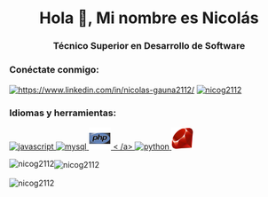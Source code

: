 <h1 align="center">Hola 👋, Mi nombre es Nicolás</h1>
<h3 align="center">Técnico Superior en Desarrollo de Software</h3>



<h3 align="left">Conéctate conmigo:</h3>
<p align="left">
<a href="https://www.linkedin.com/in/nicolas-gauna2112/" target="blank"><img align="center" src=" https://raw.githubusercontent.com/rahuldkjain/github-profile-readme-generator/master/src/images/icons/Social/linked-in-alt.svg" alt="https://www.linkedin.com/in/nicolas-gauna2112/" height="30" width="40" /></a>
<a href="https://instagram.com/nicog2112" target="blank"><img align ="center" src="https://raw.githubusercontent.com/rahuldkjain/github-profile-readme-generator/master/src/images/icons/Social/instagram.svg" alt="nicog2112" height="30 " ancho="40" /></a>
</p>

<h3 alinear="izquierda">Idiomas y herramientas:</h3>
<p align="left"> <a href="https://developer.mozilla.org/en-US/docs/Web/JavaScript" target="_blank" rel="noreferrer"> <img src="https ://raw.githubusercontent.com/devicons/devicon/master/icons/javascript/javascript-original.svg" alt="javascript" width="40" height="40"/> </a> <a href= "https://www.mysql.com/" target="_blank" rel="noreferrer"> <img src="https://raw.githubusercontent.com/devicons/devicon/master/icons/mysql/mysql- original-wordmark.svg" alt="mysql" width="40" height="40"/> </a> <a href="https://www.php.net" target="_blank" rel=" sin referencia"> <img src="https://raw.githubusercontent.com/devicons/devicon/master/icons/php/php-original.svg" alt="php" width="40" height="40"/> < /a> <a href="https://www.python.org" target="_blank" rel="noreferrer"> <img src="https://raw.githubusercontent.com/devicons/devicon/master/ iconos/python/python-original.svg" alt="python" width="40" height="40"/> </a> <a href="https://www.ruby-lang.org/en/ " target="_blank" rel="noreferrer"> <img src="https://raw.githubusercontent.com/devicons/devicon/master/icons/ruby/ruby-original.svg" alt="ruby" width= "40" altura = "40"/> </a> </p>

<p><img align="left" src="https://github-readme-stats.vercel.app/api/top-langs?username=nicog2112&show_icons=true&locale=en&layout=compact" alt="nicog2112" /> </p>

<p> <img align="center" src="https://github-readme-stats.vercel.app/api?username=nicog2112&show_icons=true&locale=en" alt="nicog2112" /> </p>

<p><img align="center" src="https://github-readme-streak-stats.herokuapp.com/?user=nicog2112&" alt="nicog2112" /></p>
